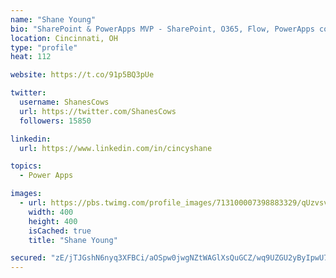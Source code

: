 ```yaml
---
name: "Shane Young"
bio: "SharePoint & PowerApps MVP - SharePoint, O365, Flow, PowerApps consulting? @PowerApps911 | Pure Snark? You found it."
location: Cincinnati, OH
type: "profile"
heat: 112

website: https://t.co/91p5BQ3pUe

twitter:
  username: ShanesCows
  url: https://twitter.com/ShanesCows
  followers: 15850

linkedin:
  url: https://www.linkedin.com/in/cincyshane

topics:
  - Power Apps

images:
  - url: https://pbs.twimg.com/profile_images/713100007398883329/qUzvsvQ3_400x400.jpg
    width: 400
    height: 400
    isCached: true
    title: "Shane Young"

secured: "zE/jTJGshN6nyq3XFBCi/aOSpw0jwgNZtWAGlXsQuGCZ/wq9UZGU2yByIpwU7uYpHJv8zucyRNHonekZEC21sbj2qtNtqrvRnRlOP2ebCXn13BSxn3d4K80yeEsMoBWF2qj2jA5HdVLwKn8U9L1ypA4lAdECVnUiZujkoNcKYhJz7DQZR6gqvRiy/tcesJIH4fzdrbVX7Su+jASHw2Srr+BTmPDh1Czx4gdB8h0kKzDlG+gFaQO15E+Ze1buM6gO54/0BtY6jdRhOLUhF7zD0zzbjT1a4iG01BPBMZJiNtzpl1RTDibcDmqEwQN5PGiWCR5XVjCkKJsyPt15Cb5St4wOo69s8H7/4bdU2vNZ7n5G1gAmMpBEmQM1cdV9RfoaXBPvedhsiII4IZIH/1UDv10QSpoglMd6BbZ0WXyw0x0=;TGDkJrRpzDXobOtxAANdYw=="
---
```


